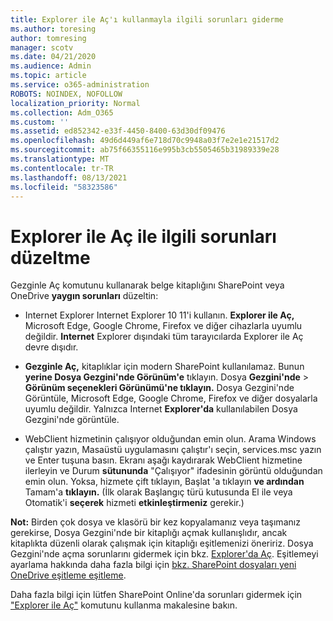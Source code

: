 ```yaml
---
title: Explorer ile Aç'ı kullanmayla ilgili sorunları giderme
ms.author: toresing
author: tomresing
manager: scotv
ms.date: 04/21/2020
ms.audience: Admin
ms.topic: article
ms.service: o365-administration
ROBOTS: NOINDEX, NOFOLLOW
localization_priority: Normal
ms.collection: Adm_O365
ms.custom: ''
ms.assetid: ed852342-e33f-4450-8400-63d30df09476
ms.openlocfilehash: 49d6d449af6e718d70c9948a03f7e2e1e21517d2
ms.sourcegitcommit: ab75f66355116e995b3cb5505465b31989339e28
ms.translationtype: MT
ms.contentlocale: tr-TR
ms.lasthandoff: 08/13/2021
ms.locfileid: "58323586"
---
```

# <a name="fix-problems-with-open-with-explorer"></a>Explorer ile Aç ile ilgili sorunları düzeltme

Gezginle Aç komutunu kullanarak belge kitaplığını SharePoint veya OneDrive **yaygın sorunları** düzeltin: 
  
- Internet Explorer Internet Explorer 10 11'i kullanın. **Explorer ile Aç,** Microsoft Edge, Google Chrome, Firefox ve diğer cihazlarla uyumlu değildir. **Internet** Explorer dışındaki tüm tarayıcılarda Explorer ile Aç devre dışıdır. 
    
- **Gezginle Aç,** kitaplıklar için modern SharePoint kullanılamaz. Bunun **yerine Dosya Gezgini'nde Görünüm'e** tıklayın. Dosya **Gezgini'nde** \> **Görünüm seçenekleri Görünümü'ne tıklayın.** Dosya Gezgini'nde Görüntüle, Microsoft Edge, Google Chrome, Firefox ve diğer dosyalarla uyumlu değildir. Yalnızca Internet **Explorer'da** kullanılabilen Dosya Gezgini'nde görüntüle. 
    
- WebClient hizmetinin çalışıyor olduğundan emin olun. Arama Windows çalıştır yazın, Masaüstü uygulamasını çalıştır'ı seçin, services.msc yazın ve Enter tuşuna basın. Ekranı aşağı kaydırarak WebClient hizmetine ilerleyin ve Durum **sütununda** "Çalışıyor" ifadesinin görüntü olduğundan emin olun. Yoksa, hizmete çift tıklayın, Başlat 'a tıklayın **ve ardından** Tamam'a **tıklayın.** (İlk olarak Başlangıç türü kutusunda El  ile veya Otomatik'i **seçerek** hizmeti **etkinleştirmeniz** gerekir.) 
    
**Not:** Birden çok dosya ve klasörü bir kez kopyalamanız veya taşımanız gerekirse, Dosya Gezgini'nde bir kitaplığı açmak kullanışlıdır, ancak kitaplıkta düzenli olarak çalışmak için kitaplığı eşitlemenizi öneririz. Dosya Gezgini'nde açma sorunlarını gidermek için bkz. [Explorer'da Aç](https://go.microsoft.com/fwlink/?linkid=871665). Eşitlemeyi ayarlama hakkında daha fazla bilgi için [bkz. SharePoint dosyaları yeni OneDrive eşitleme eşitleme](https://go.microsoft.com/fwlink/?linkid=871666).
  
Daha fazla bilgi için lütfen SharePoint Online'da sorunları gidermek için ["Explorer ile Aç"](https://docs.microsoft.com/sharepoint/support/lists-and-libraries/troubleshoot-issues-using-open-with-explorer) komutunu kullanma makalesine bakın. 
  

